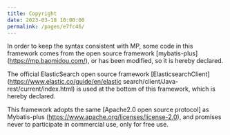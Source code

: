 ```yaml
---
title: Copyright
date: 2023-03-18 10:00:00
permalink: /pages/e7fc46/
---
```

In order to keep the syntax consistent with MP, some code in this framework comes from the open source framework [mybatis-plus] (https://mp.baomidou.com/), or has been modified, so it is hereby declared.

The official ElasticSearch open source framework [ElasticsearchClient] (https://www.elastic.co/guide/en/elastic search/client/Java-rest/current/index.html) is used at the bottom of this framework, which is hereby declared.

This framework adopts the same [Apache2.0 open source protocol] as Mybatis-plus (https://www.apache.org/licenses/license-2.0), and promises never to participate in commercial use, only for free use.